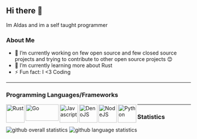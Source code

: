 ## Hi there 👋
Im Aldas and im a self taught programmer 

### About Me
- 🔭 I’m currently working on few open source and few closed source projects and trying to contribute to other open source projects 😊
- 🌱 I’m currently learning more about Rust
- ⚡ Fun fact: I <3 Coding
---

### Programming Languages/Frameworks
<img align="left" alt="Rust" width="50px" height="50px" src="https://raw.githubusercontent.com/faith/faith/master/images/rust.png" />
<img align="left" alt="Go" width="90px" height="45px" src="https://raw.githubusercontent.com/faith/faith/master/images/go.png" />
<img align="left" alt="Javascript" width="50px" height="50px" src="https://raw.githubusercontent.com/faith/faith/master/images/javascript.png" />
<img align="left" alt="DenoJS" width="50px" height="50px" src="https://raw.githubusercontent.com/faith/faith/master/images/denojs.svg" />
<img align="left" alt="NodeJS" width="50px" height="50px" src="https://raw.githubusercontent.com/faith/faith/master/images/nodejs.svg" />
<img align="left" alt="Python" width="50px" height="50px" src="https://raw.githubusercontent.com/faith/faith/master/images/python.png" />

---

### Statistics
![github overall statistics](https://github-readme-stats.vercel.app/api?username=faith&show_icons=true&theme=tokyonight)
![github language statistics](https://github-readme-stats.vercel.app/api/top-langs/?username=faith&show_icons=true&layout=compact&theme=tokyonight)
